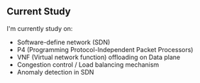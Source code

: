 ## Current Study 

I'm currently study on:
* Software-define network (SDN)
* P4 (Programming Protocol-Independent Packet Processors)
* VNF (Virtual network function) offloading on Data plane
* Congestion control / Load balancing mechanism
* Anomaly detection in SDN
